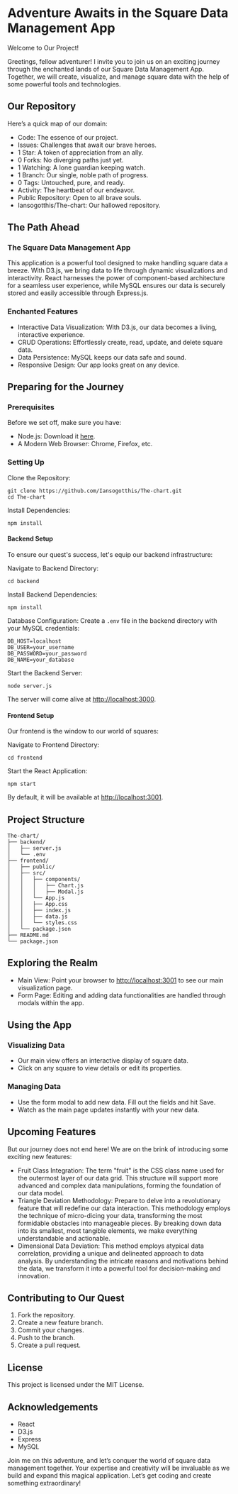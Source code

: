 # Adventure Awaits in the Square Data Management App

Welcome to Our Project!

Greetings, fellow adventurer! I invite you to join us on an exciting journey through the enchanted lands of our Square Data Management App. Together, we will create, visualize, and manage square data with the help of some powerful tools and technologies.

## Our Repository

Here’s a quick map of our domain:

- Code: The essence of our project.
- Issues: Challenges that await our brave heroes.
- 1 Star: A token of appreciation from an ally.
- 0 Forks: No diverging paths just yet.
- 1 Watching: A lone guardian keeping watch.
- 1 Branch: Our single, noble path of progress.
- 0 Tags: Untouched, pure, and ready.
- Activity: The heartbeat of our endeavor.
- Public Repository: Open to all brave souls.
- Iansogotthis/The-chart: Our hallowed repository.

## The Path Ahead

### The Square Data Management App

This application is a powerful tool designed to make handling square data a breeze. With D3.js, we bring data to life through dynamic visualizations and interactivity. React harnesses the power of component-based architecture for a seamless user experience, while MySQL ensures our data is securely stored and easily accessible through Express.js.

### Enchanted Features

- Interactive Data Visualization: With D3.js, our data becomes a living, interactive experience.
- CRUD Operations: Effortlessly create, read, update, and delete square data.
- Data Persistence: MySQL keeps our data safe and sound.
- Responsive Design: Our app looks great on any device.

## Preparing for the Journey

### Prerequisites

Before we set off, make sure you have:

- Node.js: Download it [here](https://nodejs.org).
- A Modern Web Browser: Chrome, Firefox, etc.

### Setting Up

Clone the Repository:

```
git clone https://github.com/Iansogotthis/The-chart.git
cd The-chart
```

Install Dependencies:

```
npm install
```

#### Backend Setup

To ensure our quest's success, let's equip our backend infrastructure:

Navigate to Backend Directory:

```
cd backend
```

Install Backend Dependencies:

```
npm install
```

Database Configuration: Create a `.env` file in the backend directory with your MySQL credentials:

```
DB_HOST=localhost
DB_USER=your_username
DB_PASSWORD=your_password
DB_NAME=your_database
```

Start the Backend Server:

```
node server.js
```

The server will come alive at [http://localhost:3000](http://localhost:3000).

#### Frontend Setup

Our frontend is the window to our world of squares:

Navigate to Frontend Directory:

```
cd frontend
```

Start the React Application:

```
npm start
```

By default, it will be available at [http://localhost:3001](http://localhost:3001).

## Project Structure

```
The-chart/
├── backend/
│   ├── server.js
│   └── .env
├── frontend/
│   ├── public/
│   ├── src/
│   │   ├── components/
│   │   │   ├── Chart.js
│   │   │   ├── Modal.js
│   │   └── App.js
│   │   ├── App.css
│   │   ├── index.js
│   │   ├── data.js
│   │   └── styles.css
│   └── package.json
├── README.md
└── package.json
```

## Exploring the Realm

- Main View: Point your browser to [http://localhost:3001](http://localhost:3001) to see our main visualization page.
- Form Page: Editing and adding data functionalities are handled through modals within the app.

## Using the App

### Visualizing Data

- Our main view offers an interactive display of square data.
- Click on any square to view details or edit its properties.

### Managing Data

- Use the form modal to add new data. Fill out the fields and hit Save.
- Watch as the main page updates instantly with your new data.

## Upcoming Features

But our journey does not end here! We are on the brink of introducing some exciting new features:

- Fruit Class Integration: The term "fruit" is the CSS class name used for the outermost layer of our data grid. This structure will support more advanced and complex data manipulations, forming the foundation of our data model.
- Triangle Deviation Methodology: Prepare to delve into a revolutionary feature that will redefine our data interaction. This methodology employs the technique of micro-dicing your data, transforming the most formidable obstacles into manageable pieces. By breaking down data into its smallest, most tangible elements, we make everything understandable and actionable.
- Dimensional Data Deviation: This method employs atypical data correlation, providing a unique and delineated approach to data analysis. By understanding the intricate reasons and motivations behind the data, we transform it into a powerful tool for decision-making and innovation.

## Contributing to Our Quest

1. Fork the repository.
2. Create a new feature branch.
3. Commit your changes.
4. Push to the branch.
5. Create a pull request.

## License

This project is licensed under the MIT License.

## Acknowledgements

- React
- D3.js
- Express
- MySQL

Join me on this adventure, and let’s conquer the world of square data management together. Your expertise and creativity will be invaluable as we build and expand this magical application. Let’s get coding and create something extraordinary!
